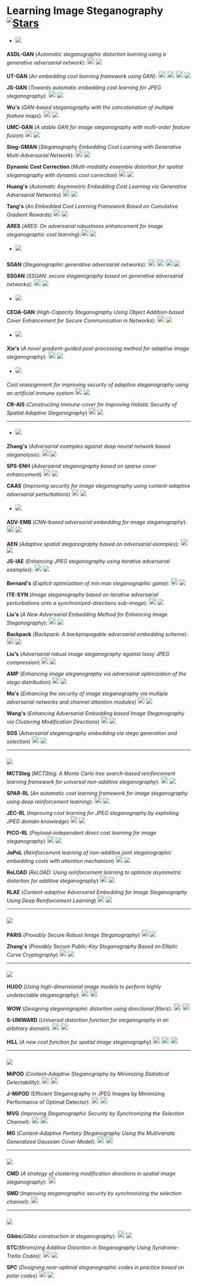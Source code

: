 # Learning Image Steganography [![Stars](https://img.shields.io/github/stars/TracyCuiq/Learning-Image-Steganography)](.)


* ##### ![](https://img.shields.io/badge/GAN%20based-Cost%20Learning-blue)

**ASDL-GAN** (*Automatic steganographic distortion learning using a generative adversarial network*): [<img src="https://github.com/FortAwesome/Font-Awesome/blob/6.x/svgs/regular/file-pdf.svg" alt="Code" width="20" height="20">](https://sci-hub.se/10.1109/lsp.2017.2745572) ![](https://img.shields.io/badge/SPL%202017-f1b800)

**UT-GAN** (*An embedding cost learning framework using GAN*): [<img src="https://github.com/FortAwesome/Font-Awesome/blob/6.x/svgs/regular/file-pdf.svg" alt="Code" width="20" height="20">](https://sci-hub.se/10.1109/tifs.2019.2922229) [<img src="https://github.com/FortAwesome/Font-Awesome/blob/6.x/svgs/brands/github.svg" alt="Code" width="20" height="20">](https://github.com/JianhuaYang001/spatial-image-steganography) [<img src="https://github.com/FortAwesome/Font-Awesome/blob/6.x/svgs/brands/github.svg" alt="Code" width="20" height="20">](https://github.com/TracyCuiq/UT-GAN) ![](https://img.shields.io/badge/TIFS%202019-f1b800)

**JS-GAN** (*Towards automatic embedding cost learning for JPEG steganography*): [<img src="https://github.com/FortAwesome/Font-Awesome/blob/6.x/svgs/regular/file-pdf.svg" alt="Code" width="20" height="20">](https://www.researchgate.net/profile/Jianhua-Yang-10/publication/334351310_Towards_Automatic_Embedding_Cost_Learning_for_JPEG_Steganography/links/5db59061299bf111d4d0c911/Towards-Automatic-Embedding-Cost-Learning-for-JPEG-Steganography.pdf) ![](https://img.shields.io/badge/ACM%20MM%202019-f1b800)

**Wu's** (*GAN-based steganography with the concatenation of multiple feature maps*): [<img src="https://github.com/FortAwesome/Font-Awesome/blob/6.x/svgs/regular/file-pdf.svg" alt="Code" width="20" height="20">](https://books.google.ca/books?hl=en&lr=&id=h87YDwAAQBAJ&oi=fnd&pg=PA3&dq=GAN-based+steganography+with+the+concatenation+of+multiple+feature+maps&ots=wRZE6lES6b&sig=c5wEVP0VVk05H0Toshl7KuCDHXc#v=onepage&q=GAN-based%2020steganography%2020with%2020the%2020concatenation%2020of%2020multiple%2020feature%2020maps&f=false) ![](https://img.shields.io/badge/IWDW%202019-f1b800)

**UMC-GAN** (*A stable GAN for image steganography with multi-order feature fusion*) [<img src="https://github.com/FortAwesome/Font-Awesome/blob/6.x/svgs/regular/file-pdf.svg" alt="Code" width="20" height="20">](https://search.ebscohost.com/login.aspx?direct=true&profile=ehost&scope=site&authtype=crawler&jrnl=09410643&AN=158693857&h=KyqFSdSM2Z%2FwaVuorZqPqQ1kU6Go70Dl5YNA2X42h4coTsnsj1JzeBngomXvawllUHIGSWap9DmYC2l2UuCUQA%3D%3D&crl=f) ![](https://img.shields.io/badge/NCAA%202022-f1b800)

**Steg-GMAN** (*Steganography Embedding Cost Learning with Generative Multi-Adversarial Network*): [<img src="https://github.com/FortAwesome/Font-Awesome/blob/6.x/svgs/regular/file-pdf.svg" alt="Code" width="20" height="20">](https://ieeexplore.ieee.org/abstract/document/10265249/) ![](https://img.shields.io/badge/TIFS%202023-f1b800)

**Dynamic Cost Correction** (*Multi-modality ensemble distortion for spatial steganography with dynamic cost correction*) [<img src="https://github.com/FortAwesome/Font-Awesome/blob/6.x/svgs/regular/file-pdf.svg" alt="Code" width="20" height="20">](https://ieeexplore.ieee.org/abstract/document/10151943/) ![](https://img.shields.io/badge/TDSC%202023-f1b800)

**Huang's** (*Automatic Asymmetric Embedding Cost Learning via Generative Adversarial Networks*) [<img src="https://github.com/FortAwesome/Font-Awesome/blob/6.x/svgs/regular/file-pdf.svg" alt="Code" width="20" height="20">](https://dl.acm.org/doi/abs/10.1145/3581783.3612399) ![](https://img.shields.io/badge/ACM%20MM%202023-f1b800)

**Tang's** (*An Embedded Cost Learning Framework Based on Cumulative Gradient Rewards*) [<img src="https://github.com/FortAwesome/Font-Awesome/blob/6.x/svgs/regular/file-pdf.svg" alt="Code" width="20" height="20">](https://link.springer.com/chapter/10.1007/978-981-99-9785-5_19) ![](https://img.shields.io/badge/AIS&P%202023-f1b800)

**ARES** (*ARES: On adversarial robustness enhancement for image steganographic cost learning*):[<img src="https://github.com/FortAwesome/Font-Awesome/blob/6.x/svgs/regular/file-pdf.svg" alt="Code" width="20" height="20">](https://ieeexplore.ieee.org/abstract/document/10398515/) ![](https://img.shields.io/badge/TMM%202024-f1b800)

* #####  ![](https://img.shields.io/badge/GAN%20based-Cover%20Generation-blue)
**SGAN** (*Steganographic generative adversarial networks*): [<img src="https://github.com/FortAwesome/Font-Awesome/blob/6.x/svgs/regular/file-pdf.svg" alt="Code" width="20" height="20">](https://arxiv.org/pdf/1703.05502) [<img src="https://github.com/FortAwesome/Font-Awesome/blob/6.x/svgs/brands/github.svg" alt="Code" width="20" height="20">](https://github.com/dvolkhonskiy/adversarial-steganography) [<img src="https://github.com/FortAwesome/Font-Awesome/blob/6.x/svgs/brands/github.svg" alt="Code" width="20" height="20">](https://github.com/YanLo/steganography_pytorch/tree/b060c048142fef26ccbae1b2cb2c77f5cd7f5387) ![](https://img.shields.io/badge/ICMV%202020-f1b800)

**SSGAN** (*SSGAN: secure steganography based on generative adversarial networks*): [<img src="https://github.com/FortAwesome/Font-Awesome/blob/6.x/svgs/regular/file-pdf.svg" alt="Code" width="20" height="20">](https://arxiv.org/pdf/1707.01613) ![](https://img.shields.io/badge/PCM%202018-f1b800)

* #####  ![](https://img.shields.io/badge/GAN%20based-Cover%20Enhancement-blue)
**CEOA-GAN** (*High-Capacity Steganography Using Object Addition-based Cover Enhancement for Secure Communication in Networks*): [<img src="https://github.com/FortAwesome/Font-Awesome/blob/6.x/svgs/regular/file-pdf.svg" alt="Code" width="20" height="20">](https://ieeexplore.ieee.org/stamp/stamp.jsp?tp=&arnumber=9662244) ![](https://img.shields.io/badge/TNSE%202022-f1b800)

* #####  ![](https://img.shields.io/badge/GAN%20based-Stego%20post%20processing-blue)
**Xie's** (*A novel gradient-guided post-processing method for adaptive image steganography*): [<img src="https://github.com/FortAwesome/Font-Awesome/blob/6.x/svgs/regular/file-pdf.svg" alt="Code" width="20" height="20">](https://strathprints.strath.ac.uk/83042/1/Xie_etal_SP_2022_A_novel_gradient_guided_post_processing_method_for_adaptive_image_steganography.pdf) ![](https://img.shields.io/badge/Signal%20Processing%202023-f1b800)

* #####  ![](https://img.shields.io/badge/Artificial%20Immune%20System-blue)

*Cost reassignment for improving security of adaptive steganography using an artificial immune system* [<img src="https://github.com/FortAwesome/Font-Awesome/blob/6.x/svgs/regular/file-pdf.svg" alt="Code" width="20" height="20">](https://ieeexplore.ieee.org/abstract/document/9814852/) ![](https://img.shields.io/badge/SPL%202022-f1b800)

**CR-AIS** (*Constructing Immune-cover for Improving Holistic Security of Spatial Adaptive Steganography*) [<img src="https://github.com/FortAwesome/Font-Awesome/blob/6.x/svgs/regular/file-pdf.svg" alt="Code" width="20" height="20">](https://ieeexplore.ieee.org/abstract/document/10472059/) ![](https://img.shields.io/badge/TDSC%202024-f1b800)

------


* ##### ![](https://img.shields.io/badge/Adversarial%20attack%20based-Adding%20perturbations-blue) 
**Zhang's** (*Adversarial examples against deep neural network based steganalysis*): [<img src="https://github.com/FortAwesome/Font-Awesome/blob/6.x/svgs/regular/file-pdf.svg" alt="Code" width="20" height="20">](https://sci-hub.se/10.1145/3206004.3206012) ![](https://img.shields.io/badge/IH&MMSec%202018-f1b800)

**SPS-ENH** (*Adversarial steganography based on sparse cover enhancement*) [<img src="https://github.com/FortAwesome/Font-Awesome/blob/6.x/svgs/regular/file-pdf.svg" alt="Code" width="20" height="20">](http://staff.ustc.edu.cn/~zhangwm/Paper/2021_10.pdf) ![](https://img.shields.io/badge/J.%20Vis.%20Commun.%20Image.%20R.%202021-f1b800)

**CAAS** (*Improving security for image steganography using content-adaptive adversarial perturbations*) [<img src="https://github.com/FortAwesome/Font-Awesome/blob/6.x/svgs/regular/file-pdf.svg" alt="Code" width="20" height="20">](https://link.springer.com/article/10.1007/s10489-022-04321-6)  ![](https://img.shields.io/badge/Applied%20Intelligence%202022-f1b800)


* ##### ![](https://img.shields.io/badge/Adversarial%20attack%20based-Adversarial%20embedding-blue) 

**ADV-EMB** (*CNN-based adversarial embedding for image steganography*): [<img src="https://github.com/FortAwesome/Font-Awesome/blob/6.x/svgs/regular/file-pdf.svg" alt="Code" width="20" height="20">](https://sci-hub.se/10.1109/tifs.2019.2891237) ![](https://img.shields.io/badge/TIFS%202019-f1b800)

**AEN** (*Adaptive spatial steganography based on adversarial examples*): [<img src="https://github.com/FortAwesome/Font-Awesome/blob/6.x/svgs/regular/file-pdf.svg" alt="Code" width="20" height="20">](https://sci-hub.se/10.1007/s11042-019-07994-3) ![](https://img.shields.io/badge/MTAA%202019-f1b800)

**JS-IAE** (*Enhancing JPEG steganography using iterative adversarial examples*): [<img src="https://github.com/FortAwesome/Font-Awesome/blob/6.x/svgs/regular/file-pdf.svg" alt="Code" width="20" height="20">](https://sci-hub.se/10.1109/wifs47025.2019.9035101) ![](https://img.shields.io/badge/WIFS%202019-f1b800)

**Bernard's** (*Explicit optimization of min max steganographic game*): [<img src="https://github.com/FortAwesome/Font-Awesome/blob/6.x/svgs/regular/file-pdf.svg" alt="Code" width="20" height="20">](https://sci-hub.se/10.1109/tifs.2020.3021913) ![](https://img.shields.io/badge/TIFS%202020-f1b800)

**ITE-SYN** (*Image steganography based on iterative adversarial perturbations onto a synchronized-directions sub-image*): [<img src="https://github.com/FortAwesome/Font-Awesome/blob/6.x/svgs/regular/file-pdf.svg" alt="Code" width="20" height="20">](https://sci-hub.se/10.1109/icassp39728.2021.9414055) ![](https://img.shields.io/badge/ICASSP%202021-f1b800)

**Liu's** (*A New Adversarial Embedding Method for Enhancing Image Steganography*): [<img src="https://github.com/FortAwesome/Font-Awesome/blob/6.x/svgs/regular/file-pdf.svg" alt="Code" width="20" height="20">](https://ieeexplore.ieee.org/stamp/stamp.jsp?tp=&arnumber=9535158) ![](https://img.shields.io/badge/TIFS%202021-f1b800)

**Backpack** (*Backpack: A backpropagable adversarial embedding scheme*): [<img src="https://github.com/FortAwesome/Font-Awesome/blob/6.x/svgs/regular/file-pdf.svg" alt="Code" width="20" height="20">](https://hal.science/hal-03760241/document) ![](https://img.shields.io/badge/TIFS%202022-f1b800)

**Liu's** (*Adversarial robust image steganography against lossy JPEG compression*) [<img src="https://github.com/FortAwesome/Font-Awesome/blob/6.x/svgs/regular/file-pdf.svg" alt="Code" width="20" height="20">](https://www.sciencedirect.com/science/article/pii/S0165168422002079#sec0008) ![](https://img.shields.io/badge/Signal%20Processing%202022-f1b800)

**AMP** (*Enhancing image steganography via adversarial optimization of the stego distribution*) [<img src="https://github.com/FortAwesome/Font-Awesome/blob/6.x/svgs/regular/file-pdf.svg" alt="Code" width="20" height="20">](https://www-sciencedirect-com.remotexs.ntu.edu.sg/science/article/pii/S0165168423002293/pdfft?md5=97096a63eb3b3fd369ca9d9542c9b1b9&pid=1-s2.0-S0165168423002293-main.pdf) ![](https://img.shields.io/badge/Signal%20Processing%202023-f1b800)

**Ma's** (*Enhancing the security of image steganography via multiple adversarial networks and channel attention modules*) [<img src="https://github.com/FortAwesome/Font-Awesome/blob/6.x/svgs/regular/file-pdf.svg" alt="Code" width="20" height="20">](https://www.sciencedirect.com/science/article/pii/S1051200423002166#br0520)
![](https://img.shields.io/badge/DIGIT.%20SIGNAL.%20PROCESS.%202023-f1b800)

**Wang's** (*Enhancing Adversarial Embedding based Image Steganography via Clustering Modification Directions*) [<img src="https://github.com/FortAwesome/Font-Awesome/blob/6.x/svgs/regular/file-pdf.svg" alt="Code" width="20" height="20">](https://dl.acm.org/doi/abs/10.1145/3603377)
![](https://img.shields.io/badge/ACM%20TOMM%202023-f1b800)

**SGS** (*Adversarial steganography embedding via stego generation and selection*) [<img src="https://github.com/FortAwesome/Font-Awesome/blob/6.x/svgs/regular/file-pdf.svg" alt="Code" width="20" height="20">](https://ieeexplore.ieee.org/abstract/document/9795096/) ![](https://img.shields.io/badge/TDSC%202023-f1b800)


------

### ![](https://img.shields.io/badge/Reinforcement%20learning%20based-blue) 

**MCTSteg** (*MCTSteg: A Monte Carlo tree search-based reinforcement learning framework for universal non-additive steganography*): [<img src="https://github.com/FortAwesome/Font-Awesome/blob/6.x/svgs/regular/file-pdf.svg" alt="Code" width="20" height="20">](https://arxiv.org/pdf/2103.13689) ![](https://img.shields.io/badge/TIFS%202021-f1b800)

**SPAR-RL** (*An automatic cost learning framework for image steganography using deep reinforcement learning*): [<img src="https://github.com/FortAwesome/Font-Awesome/blob/6.x/svgs/regular/file-pdf.svg" alt="Code" width="20" height="20">](https://sci-hub.se/10.1109/tifs.2020.3025438) ![](https://img.shields.io/badge/TIFS%202020-f1b800)

**JEC-RL** (*Improving cost learning for JPEG steganography by exploiting JPEG domain knowledge*) [<img src="https://github.com/FortAwesome/Font-Awesome/blob/6.x/svgs/regular/file-pdf.svg" alt="Code" width="20" height="20">](https://arxiv.org/pdf/2105.03867) ![](https://img.shields.io/badge/TCSVT%202021-f1b800)

**PICO-RL** (*Payload-independent direct cost learning for image steganography*) [<img src="https://github.com/FortAwesome/Font-Awesome/blob/6.x/svgs/regular/file-pdf.svg" alt="Code" width="20" height="20">](https://ieeexplore.ieee.org/abstract/document/10178049/) ![](https://img.shields.io/badge/TCSVT%202023-f1b800)

**JoPoL** (*Reinforcement learning of non-additive joint steganographic embedding costs with attention mechanism*) [<img src="https://github.com/FortAwesome/Font-Awesome/blob/6.x/svgs/regular/file-pdf.svg" alt="Code" width="20" height="20">](https://link.springer.com/article/10.1007/s11432-021-3453-5) ![](https://img.shields.io/badge/Science%20China%20Information%20Sciences%202023-f1b800)

**ReLOAD** (*ReLOAD: Using reinforcement learning to optimize asymmetric distortion for additive steganography*) [<img src="https://github.com/FortAwesome/Font-Awesome/blob/6.x/svgs/regular/file-pdf.svg" alt="Code" width="20" height="20">](https://ieeexplore.ieee.org/abstract/document/10041967/) ![](https://img.shields.io/badge/TIFS%202023-f1b800)

**RLAE** (*Content-adaptive Adversarial Embedding for Image Steganography Using Deep Reinforcement Learning*) [<img src="https://github.com/FortAwesome/Font-Awesome/blob/6.x/svgs/regular/file-pdf.svg" alt="Code" width="20" height="20">](https://ieeexplore.ieee.org/abstract/document/10219957/) ![](https://img.shields.io/badge/ICME%202023-f1b800)


------

### ![](https://img.shields.io/badge/Provably%20secure%20steganography-blue) 

**PARIS** (*Provably Secure Robust Image Steganography*) [<img src="https://github.com/FortAwesome/Font-Awesome/blob/6.x/svgs/regular/file-pdf.svg" alt="Code" width="20" height="20">](https://ieeexplore.ieee.org/abstract/document/10306313/) ![](https://img.shields.io/badge/TMM%202023-f1b800)

**Zhang's** (*Provably Secure Public-Key Steganography Based on Elliptic Curve Cryptography*) [<img src="https://github.com/FortAwesome/Font-Awesome/blob/6.x/svgs/regular/file-pdf.svg" alt="Code" width="20" height="20">](https://ieeexplore.ieee.org/abstract/document/10418202/) ![](https://img.shields.io/badge/TIFS%202024-f1b800)

------
###  ![](https://img.shields.io/badge/Empirical%20cost%20function-blue) 

**HUGO** (*Using high-dimensional image models to perform highly undetectable steganography*): [<img src="https://github.com/FortAwesome/Font-Awesome/blob/6.x/svgs/regular/file-pdf.svg" alt="Code" width="20" height="20">](https://sci-hub.se/10.1007/978-3-642-16435-4_13) [<img src="https://github.com/FortAwesome/Font-Awesome/blob/6.x/svgs/brands/github.svg" alt="Code" width="20" height="20">](http://dde.binghamton.edu/download/stego_algorithms/download/HUGO_bounding_matlab.zip)

**WOW** (*Designing steganographic distortion using directional filters*): [<img src="https://github.com/FortAwesome/Font-Awesome/blob/6.x/svgs/regular/file-pdf.svg" alt="Code" width="20" height="20">](http://dde.binghamton.edu/vholub/pdf/WIFS12_Designing_Steganographic_Distortion_Using_Directional_Filters.pdf) [<img src="https://github.com/FortAwesome/Font-Awesome/blob/6.x/svgs/brands/github.svg" alt="Code" width="20" height="20">](http://dde.binghamton.edu/download/stego_algorithms/download/WOW_matlab.zip)

**S-UNIWARD** (*Universal distortion function for steganography in an arbitrary domain*): [<img src="https://github.com/FortAwesome/Font-Awesome/blob/6.x/svgs/regular/file-pdf.svg" alt="Code" width="20" height="20">](http://dde.binghamton.edu/vholub/pdf/EURASIP14_Universal_Distortion_Function_for_Steganography_in_an_Arbitrary_Domain.pdf) [<img src="https://github.com/FortAwesome/Font-Awesome/blob/6.x/svgs/brands/github.svg" alt="Code" width="20" height="20">](http://dde.binghamton.edu/download/stego_algorithms/download/S-UNIWARD_matlab.zip)

**HILL** (*A new cost function for spatial image steganography*) [<img src="https://github.com/FortAwesome/Font-Awesome/blob/6.x/svgs/regular/file-pdf.svg" alt="Code" width="20" height="20">](https://sci-hub.se/10.1109/icip.2014.7025854) [<img src="https://github.com/FortAwesome/Font-Awesome/blob/6.x/svgs/brands/github.svg" alt="Code" width="20" height="20">](https://github.com/daniellerch/stegolab/tree/master/HILL)  [<img src="https://github.com/FortAwesome/Font-Awesome/blob/6.x/svgs/brands/github.svg" alt="Code" width="20" height="20">](https://github.com/TracyCuiq/Hill-python)

------

###  ![](https://img.shields.io/badge/Modeling%20based-blue) 

**MiPOD** (*Content-Adaptive Steganography by Minimizing Statistical Detectability*): [<img src="https://github.com/FortAwesome/Font-Awesome/blob/6.x/svgs/regular/file-pdf.svg" alt="Code" width="20" height="20">](http://ws.binghamton.edu/fridrich/Research/MiPOD.pdf) [<img src="https://github.com/FortAwesome/Font-Awesome/blob/6.x/svgs/brands/github.svg" alt="Code" width="20" height="20">](http://dde.binghamton.edu/download/stego_algorithms/download/MiPOD_matlab.zip)

**J-MiPOD** (Efficient Steganography in JPEG Images by Minimizing Performance of Optimal Detector): [<img src="https://github.com/FortAwesome/Font-Awesome/blob/6.x/svgs/regular/file-pdf.svg" alt="Code" width="20" height="20">](https://ieeexplore.ieee.org/stamp/stamp.jsp?tp=&arnumber=9534894) [<img src="https://github.com/FortAwesome/Font-Awesome/blob/6.x/svgs/brands/github.svg" alt="Code" width="20" height="20">](https://codeocean.com/capsule/7800700/tree/v2)

**MVG** (*Improving Steganographic Security by Synchronizing the Selection Channel*): [<img src="https://github.com/FortAwesome/Font-Awesome/blob/6.x/svgs/regular/file-pdf.svg" alt="Code" width="20" height="20">](http://dde.binghamton.edu/kodovsky/pdf/ICASSP2013_Multivariate_Gaussian_model.pdf) [<img src="https://github.com/FortAwesome/Font-Awesome/blob/6.x/svgs/brands/github.svg" alt="Code" width="20" height="20">](http://dde.binghamton.edu/download/stego_algorithms/download/MVG_matlab.zip)

**MG** (*Content-Adaptive Pentary Steganography Using the Multivariate Generalized Gaussian Cover Model*): [<img src="https://github.com/FortAwesome/Font-Awesome/blob/6.x/svgs/regular/file-pdf.svg" alt="Code" width="20" height="20">](http://dde.binghamton.edu/vsedighi/pdf/SPIE2015_Content_Adaptive_Pentary_Steganography_Using_The_Multivariate_Generalized_Gaussian_Cover_Model.pdf) [<img src="https://github.com/FortAwesome/Font-Awesome/blob/6.x/svgs/brands/github.svg" alt="Code" width="20" height="20">](http://dde.binghamton.edu/download/stego_algorithms/download/MG_matlab.zip)

------

###  ![](https://img.shields.io/badge/Modification%20synchronizing-blue) 

**CMD** (*A strategy of clustering modification directions in spatial image steganography*): [<img src="https://github.com/FortAwesome/Font-Awesome/blob/6.x/svgs/regular/file-pdf.svg" alt="Code" width="20" height="20">](https://sci-hub.se/10.1109/tifs.2015.2434600)

**SMD** (*Improving steganographic security by synchronizing the selection channel*): [<img src="https://github.com/FortAwesome/Font-Awesome/blob/6.x/svgs/regular/file-pdf.svg" alt="Code" width="20" height="20">](https://sci-hub.se/10.1145/2756601.2756620)

------

###  ![](https://img.shields.io/badge/Practical%20embedding-blue) 

**Gibbs**(*Gibbs construction in steganography*): [<img src="https://github.com/FortAwesome/Font-Awesome/blob/6.x/svgs/regular/file-pdf.svg" alt="Code" width="20" height="20">](https://ieeexplore.ieee.org/stamp/stamp.jsp?tp=&arnumber=5580091) ![](https://img.shields.io/badge/TIFS%202010-f1b800)

**STC**(*Minimizing Additive Distortion in Steganography Using Syndrome-Trellis Codes*): [<img src="https://github.com/FortAwesome/Font-Awesome/blob/6.x/svgs/regular/file-pdf.svg" alt="Code" width="20" height="20">](https://sci-hub.se/10.1109/tifs.2011.2134094) ![](https://img.shields.io/badge/TIFS%202011-f1b800)

**SPC** (*Designing near-optimal steganographic codes in practice based on polar codes*) [<img src="https://github.com/FortAwesome/Font-Awesome/blob/6.x/svgs/regular/file-pdf.svg" alt="Code" width="20" height="20">](http://home.ustc.edu.cn/~zh2991/20TCOM_SPC/2020%2020TCOM%2020Designing%2020Near-Optimal%2020Steganographic%2020Codes%2020in%2020Practice%2020Based%2020on%2020Polar%2020Codes.pdf) ![](https://img.shields.io/badge/TCOM%202020-f1b800)







